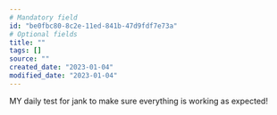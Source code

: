 ```yaml
---
# Mandatory field
id: "be0fbc80-8c2e-11ed-841b-47d9fdf7e73a"
# Optional fields
title: ""
tags: []
source: ""
created_date: "2023-01-04"
modified_date: "2023-01-04"
---
```

MY daily test for jank to make sure everything is working as expected!